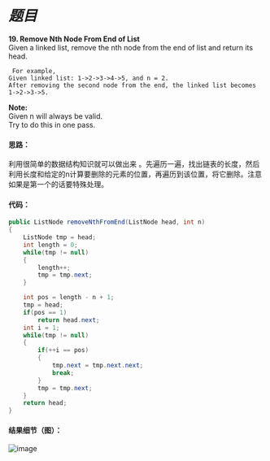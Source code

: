 # *题目*
**19. Remove Nth Node From End of List**   
Given a linked list, remove the nth node from the end of list and return its head.  
```
 For example,
Given linked list: 1->2->3->4->5, and n = 2.
After removing the second node from the end, the linked list becomes 1->2->3->5.
```
**Note:**  
Given n will always be valid.  
Try to do this in one pass.  
#### 思路：
利用很简单的数据结构知识就可以做出来 。先遍历一遍，找出链表的长度，然后利用长度和给定的n计算要删除的元素的位置，再遍历到该位置，将它删除。注意如果是第一个的话要特殊处理。
#### 代码：
```java
public ListNode removeNthFromEnd(ListNode head, int n)
{
    ListNode tmp = head;
    int length = 0;
    while(tmp != null)
    {
        length++;
        tmp = tmp.next;
    }

    int pos = length - n + 1;
    tmp = head;
    if(pos == 1)
        return head.next;
    int i = 1;
    while(tmp != null)
    {
        if(++i == pos)
        {
            tmp.next = tmp.next.next;
            break;
        }
        tmp = tmp.next;
    }
    return head;
}
```
#### 结果细节（图）：
![image](https://github.com/jnuyanfa/YanFa-LeetCode-with-JAVA/blob/master/src/leetcode019_Remove%20Nth%20Node%20From%20End%20of%20List%20/img/1.png)
